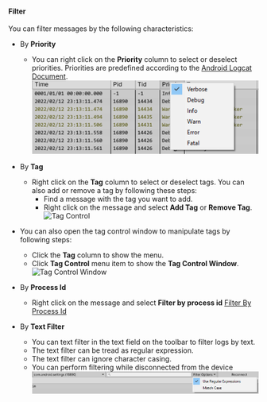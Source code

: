 #### Filter

You can filter messages by the following characteristics:

- By **Priority**
    - You can right click on the **Priority** column to select or deselect priorities. Priorities are predefined according to the [Android Logcat Document](https://developer.android.com/studio/command-line/logcat#filteringOutput).
![Filter By Priority](images/FilterByPriority.png)

- By **Tag**
    - Right click on the **Tag** column to select or deselect tags. You can also add or remove a tag by following these steps:
        - Find a message with the tag you want to add.
        - Right click on the message and select **Add Tag** or **Remove Tag**.  
![Tag Control](images/tag_control.png)

- You can also open the tag control window to manipulate tags by following steps:
    - Click the **Tag** column to show the menu.
    - Click **Tag Control** menu item to show the **Tag Control Window**.  
![Tag Control Window](images/tag_control_window.png)

- By **Process Id**
    - Right click on the message and select **Filter by process id** 
[Filter By Process Id](images/FilterByProcessId.png)

- By **Text Filter**
    - You can text filter in the text field on the toolbar to filter logs by text. 
    - The text filter can be tread as regular expression.
    - The text filter can ignore character casing.
    - You can perform filtering while disconnected from the device
![Filter By Message](images/FilterByMessage.png)